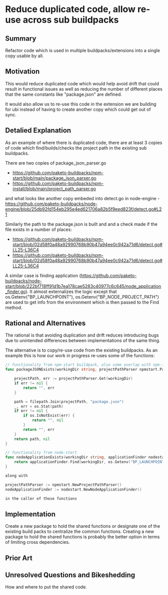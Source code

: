 # Reduce duplicated code, allow re-use across sub buildpacks

## Summary

Refactor code which is used in multiple buildpacks/extensions into a single copy usable by all.

## Motivation 

This would reduce duplicated code which would help avoid drift that could result in functional issues as well as reducing the number of different places that the same constants like "package.json" are defined.

It would also allow us to re-use this code in the extension we are building for ubi instead of having to create another copy which could get out of sync.

## Detalied Explanation

As an example of where there is duplicated code, there are at least 3 copies of code which find/builds/checks the project path in the existing sub buildpacks. 

There are two copies of package_json_parser.go
* https://github.com/paketo-buildpacks/npm-start/blob/main/package_json_parser.go
* https://github.com/paketo-buildpacks/npm-install/blob/main/project_path_parser.go

and what looks like another copy embeded into detect.go in node-engine - https://github.com/paketo-buildpacks/node-engine/blob/25db92fd154eb295e4ed621706a82b5f9eed823f/detect.go#L21

Similarly the path to the package.json is built and and a check made if the file exists in a number of places:
* https://github.com/paketo-buildpacks/npm-start/blob/02d58f0a48a92990768b90b47a94ee0c942a71d6/detect.go#LL25-L36C4
* https://github.com/paketo-buildpacks/npm-start/blob/02d58f0a48a92990768b90b47a94ee0c942a71d6/detect.go#LL25-L36C4

A similar case is finding application (https://github.com/paketo-buildpacks/node-start/blob/222bf718ff91d1b7ea178cae5283c40977c6c645/node_application_finder.go). It almost externalizes the logic
except that os.Getenv("BP_LAUNCHPOINT"), os.Getenv("BP_NODE_PROJECT_PATH") are used to get info from the environment which is then passed to the Find method.

## Rational and Alternatives

The rational is that avoiding duplication and drift reduces introducing bugs due to unintended differences between implementations of the same thing.

The alternative is to copy/re-use code from the existing buildpacks. As an example this is how our work in progress re-uses some of the functions:

```go
// functionality from npm-start buildpack, also some overlap with npm-install
func packageJSONExists(workingDir string, projectPathParser npmstart.PathParser) (path string, err error) {

	projectPath, err := projectPathParser.Get(workingDir)
	if err != nil {
		return "", err
	}

	path = filepath.Join(projectPath, "package.json")
	_, err = os.Stat(path)
	if err != nil {
		if os.IsNotExist(err) {
			return "", nil
		}
		return "", err
	}
	return path, nil
}

// functionality from node-start
func nodeApplicationExists(workingDir string, applicationFinder nodestart.ApplicationFinder) (path string, err error) {
	return applicationFinder.Find(workingDir, os.Getenv("BP_LAUNCHPOINT"), os.Getenv("BP_NODE_PROJECT_PATH"))
}

along with 

projectPathParser := npmstart.NewProjectPathParser()
nodeApplicationFinder := nodestart.NewNodeApplicationFinder()

in the caller of those functions
```

## Implementation
Create a new package to hold the shared functions or designate one of the existing build packs to centralize the common functions.  Creating a new package to hold the shared functions is probably the better option in terms of limiting cross dependencies.

## Prior Art

## Unresolved Questions and Bikeshedding

How and where to put the shared code.


